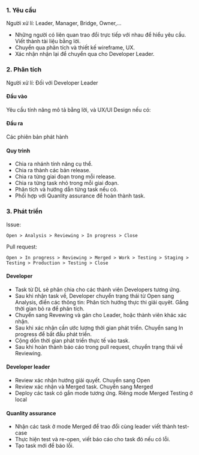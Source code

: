 
### 1. Yêu cầu

Người xử lí: Leader, Manager, Bridge, Owner,...

- Những người có liên quan trao đổi trực tiếp với nhau để hiểu yêu cầu. Viết thành tài liệu bằng lời.
- Chuyển qua phân tích và thiết kế wireframe, UX.
- Xác nhận nhận lại để chuyển qua cho Developer Leader.

### 2. Phân tích

Người xử lí: Đối với Developer Leader

#### Đầu vào

Yêu cầu tính năng mô tả bằng lời, và UX/UI Design nếu có:

#### Đầu ra

Các phiên bản phát hành

#### Quy trình

- Chia ra nhánh tính năng cụ thể.
- Chia ra thành các bản release.
- Chia ra từng giai đoạn trong mỗi release.
- Chia ra từng task nhỏ trong mỗi giai đoạn.
- Phân tích và hướng dẫn từng task nếu có.
- Phối hợp với Quanlity assurance để hoàn thành task.

### 3. Phát triển

Issue: 
```
Open > Analysis > Reviewing > In progress > Close
```

Pull request: 
```
Open > In progress > Reviewing > Merged > Work > Testing > Staging > Testing > Production > Testing > Close
```

#### Developer

- Task từ DL sẽ phân chia cho các thành viên Developers tương ứng.
- Sau khi nhận task về, Developer chuyển trạng thái từ Open sang Analysis, điền các thông tin: Phân tích hướng thực thi giải quyêt. Gắng thời gian bỏ ra để phân tích.
- Chuyển sang Revewing và gán cho Leader, hoặc thành viên khác xác nhận.
- Sau khi xác nhận cần ước lượng thời gian phát triển. Chuyển sang In progress để bắt đầu phát triển.
- Cộng dồn thời gian phát triển thực tế vào task.
- Sau khi hoàn thành báo cáo trong pull request, chuyển trạng thái về Reviewing.

#### Developer leader

- Review xác nhận hướng giải quyết. Chuyển sang Open
- Review xác nhận và Merged task. Chuyển sang Merged
- Deploy các task có gắn mode tương ứng. Riêng mode Merged Testing ở local

#### Quanlity assurance

- Nhận các task ở mode Merged để trao đổi cùng leader viết thành test-case
- Thực hiện test và re-open, viết báo cáo cho task đó nếu có lỗi.
- Tạo task mới để báo lỗi.
